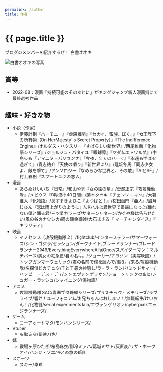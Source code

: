 ```yaml
---
permalink: /author
title: 作者
---
```


# {{ page.title }}
ブログのメンバーを紹介するぜ！ 白書オオキ

![白書オオキの写真]({{site.baseurl}}/assets/images/author.gif)


## 賞等
- 2022-08：漫画「持続可能のそのあとに」がヤングジャンプ新人漫画賞にて最終選考作品



## 趣味・好きな物
- 小説（作家）
  - 伊藤計劃『ハーモニー』『虐殺機関』『セカイ、蛮族、ぼく。』『女王陛下の所有物（On HerMajesty’ s Secret Property）』『The Indifference Engine』/オルダス・ハクスリー『すばらしい新世界』/西尾維新『化物語シリーズ』/ジョルジュ・バタイユ『眼球譚』『マダムエトワルダ』/中島らも『アマニタ・パリセンナ』『今夜、全てのバーで』『永遠も半ばを過ぎて』/貴志祐介『天使の囀り』『新世界より』/逢坂冬馬『同志少女よ、敵を撃て』/アンソロジー『なめらかな世界と、その敵』『AIとSF』/村上春樹『スプートニクの恋人』
- 漫画
  - あらゐけいいち『日常』/和山やま『女の園の星』/史郎正宗『攻殻機動隊』/メビウス『B砂漠の40日間』/藤本タツキ『チェンソーマン』/大暮維人『化物語』/あずまきよひこ『よつばと！』/桜田画門『亜人』/眉月じゅん『恋は雨上がりのように』/JKハルは異世界で娼婦になった/踊れない僕と踊る君/三ツ星カラーズ/サターンリターン/かぐや様は告らせたい/風の谷のナウシカ/鋼の錬金術師/大石まさる『 マーチャンダイス』『 キラリティ』
- 映画
  - イノセンス（攻殻機動隊２）/fightclub/インターステラー/サマーウォーズ/シン・ゴジラ/セッション/ダークナイト/ブレードランナー/ブレードランナー2049/EverythingEverywhereAllatOnce/スパイダーマン：マルチバース/魔女の宅急便/君の名は。/ジョーカー/アラジン（実写映画）/トップガンマーヴェリック/君の名前で僕を読んで/渇き。/来る/攻殻機動隊/名探偵ピカチュウ/千と千尋の神隠し/ラ・ラ・ランド/ミッドサマー/ハッピー・デス・デイ/シンエヴァンゲリオン/ショーシャンクの空に/シュガー・ラッシュ/シャイニング/傷物語/
- アニメ
  - 攻殻機動隊 SAC/青春ブタ野郎シリーズ/プラスチック・メモリーズ/ラブライブ/響け！ユーフォニアム/お兄ちゃんはおしまい！/無職転生/けいおん！/化物語/serial experiments lain/エヴァンゲリオン/cyberpunkエッジランナーズ/
- ゲーム
  - ニーアオートマタ/モンハンシリーズ/
- Vtuber
  - 名取さな/剣持刀也/
- 嫁
  - 戦場ヶ原ひたぎ/桜島麻衣/御冷ミァハ/葛城ミサト/灰原哀/リザ・ホークアイ/ハンジ・ゾエ/キノの旅の師匠
- スポーツ
  - スキー/卓球
